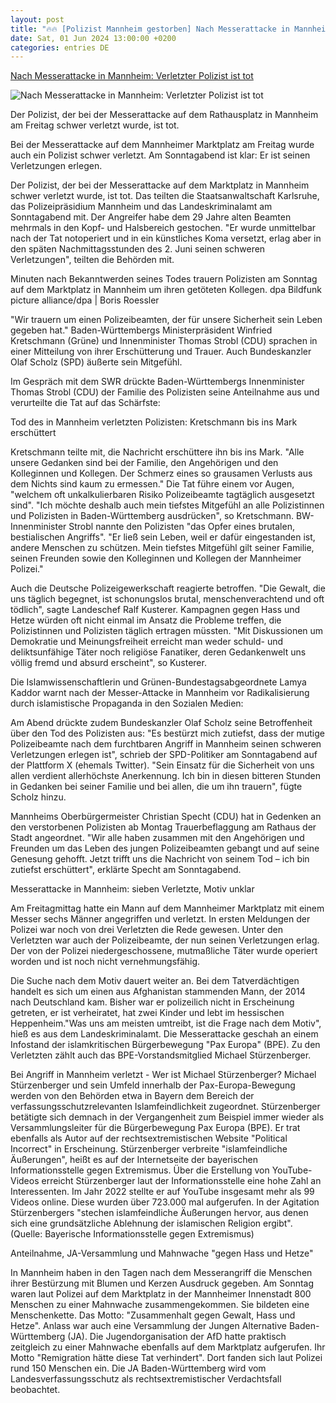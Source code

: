 ```yaml
---
layout: post
title: "🔥🔥 [Polizist Mannheim gestorben] Nach Messerattacke in Mannheim: Verletzter Polizist ist tot"
date: Sat, 01 Jun 2024 13:00:00 +0200
categories: entries DE
---
```

[Nach Messerattacke in Mannheim: Verletzter Polizist ist tot](https://www.swr.de/swraktuell/baden-wuerttemberg/mannheim/nach-messerattacke-marktplatz-mannheim-polizist-tot-100.html)

![Nach Messerattacke in Mannheim: Verletzter Polizist ist tot](https://www.swr.de/swraktuell/baden-wuerttemberg/mannheim/1717398631619%2Cpolizisten-marktplatz-mannheim-messerangriff-trauer-gedenken-100~_v-16x9@2dL_-6c42aff4e68b43c7868c3240d3ebfa29867457da.jpg)

Der Polizist, der bei der Messerattacke auf dem Rathausplatz in Mannheim am Freitag schwer verletzt wurde, ist tot.

Bei der Messerattacke auf dem Mannheimer Marktplatz am Freitag wurde auch ein Polizist schwer verletzt. Am Sonntagabend ist klar: Er ist seinen Verletzungen erlegen.

Der Polizist, der bei der Messerattacke auf dem Marktplatz in Mannheim schwer verletzt wurde, ist tot. Das teilten die Staatsanwaltschaft Karlsruhe, das Polizeipräsidium Mannheim und das Landeskriminalamt am Sonntagabend mit. Der Angreifer habe dem 29 Jahre alten Beamten mehrmals in den Kopf- und Halsbereich gestochen. "Er wurde unmittelbar nach der Tat notoperiert und in ein künstliches Koma versetzt, erlag aber in den späten Nachmittagsstunden des 2. Juni seinen schweren Verletzungen", teilten die Behörden mit.

Minuten nach Bekanntwerden seines Todes trauern Polizisten am Sonntag auf dem Marktplatz in Mannheim um ihren getöteten Kollegen. dpa Bildfunk picture alliance/dpa | Boris Roessler

"Wir trauern um einen Polizeibeamten, der für unsere Sicherheit sein Leben gegeben hat." Baden-Württembergs Ministerpräsident Winfried Kretschmann (Grüne) und Innenminister Thomas Strobl (CDU) sprachen in einer Mitteilung von ihrer Erschütterung und Trauer. Auch Bundeskanzler Olaf Scholz (SPD) äußerte sein Mitgefühl.

Im Gespräch mit dem SWR drückte Baden-Württembergs Innenminister Thomas Strobl (CDU) der Familie des Polizisten seine Anteilnahme aus und verurteilte die Tat auf das Schärfste:

Tod des in Mannheim verletzten Polizisten: Kretschmann bis ins Mark erschüttert

Kretschmann teilte mit, die Nachricht erschüttere ihn bis ins Mark. "Alle unsere Gedanken sind bei der Familie, den Angehörigen und den Kolleginnen und Kollegen. Der Schmerz eines so grausamen Verlusts aus dem Nichts sind kaum zu ermessen." Die Tat führe einem vor Augen, "welchem oft unkalkulierbaren Risiko Polizeibeamte tagtäglich ausgesetzt sind". "Ich möchte deshalb auch mein tiefstes Mitgefühl an alle Polizistinnen und Polizisten in Baden-Württemberg ausdrücken", so Kretschmann. BW-Innenminister Strobl nannte den Polizisten "das Opfer eines brutalen, bestialischen Angriffs". "Er ließ sein Leben, weil er dafür eingestanden ist, andere Menschen zu schützen. Mein tiefstes Mitgefühl gilt seiner Familie, seinen Freunden sowie den Kolleginnen und Kollegen der Mannheimer Polizei."

Auch die Deutsche Polizeigewerkschaft reagierte betroffen. "Die Gewalt, die uns täglich begegnet, ist schonungslos brutal, menschenverachtend und oft tödlich", sagte Landeschef Ralf Kusterer. Kampagnen gegen Hass und Hetze würden oft nicht einmal im Ansatz die Probleme treffen, die Polizistinnen und Polizisten täglich ertragen müssten. "Mit Diskussionen um Demokratie und Meinungsfreiheit erreicht man weder schuld- und deliktsunfähige Täter noch religiöse Fanatiker, deren Gedankenwelt uns völlig fremd und absurd erscheint", so Kusterer.

Die Islamwissenschaftlerin und Grünen-Bundestagsabgeordnete Lamya Kaddor warnt nach der Messer-Attacke in Mannheim vor Radikalisierung durch islamistische Propaganda in den Sozialen Medien:

Am Abend drückte zudem Bundeskanzler Olaf Scholz seine Betroffenheit über den Tod des Polizisten aus: "Es bestürzt mich zutiefst, dass der mutige Polizeibeamte nach dem furchtbaren Angriff in Mannheim seinen schweren Verletzungen erlegen ist", schrieb der SPD-Politiker am Sonntagabend auf der Plattform X (ehemals Twitter). "Sein Einsatz für die Sicherheit von uns allen verdient allerhöchste Anerkennung. Ich bin in diesen bitteren Stunden in Gedanken bei seiner Familie und bei allen, die um ihn trauern", fügte Scholz hinzu.

Mannheims Oberbürgermeister Christian Specht (CDU) hat in Gedenken an den verstorbenen Polizisten ab Montag Trauerbeflaggung am Rathaus der Stadt angeordnet. "Wir alle haben zusammen mit den Angehörigen und Freunden um das Leben des jungen Polizeibeamten gebangt und auf seine Genesung gehofft. Jetzt trifft uns die Nachricht von seinem Tod – ich bin zutiefst erschüttert", erklärte Specht am Sonntagabend.

Messerattacke in Mannheim: sieben Verletzte, Motiv unklar

Am Freitagmittag hatte ein Mann auf dem Mannheimer Marktplatz mit einem Messer sechs Männer angegriffen und verletzt. In ersten Meldungen der Polizei war noch von drei Verletzten die Rede gewesen. Unter den Verletzten war auch der Polizeibeamte, der nun seinen Verletzungen erlag. Der von der Polizei niedergeschossene, mutmaßliche Täter wurde operiert worden und ist noch nicht vernehmungsfähig.

Die Suche nach dem Motiv dauert weiter an. Bei dem Tatverdächtigen handelt es sich um einen aus Afghanistan stammenden Mann, der 2014 nach Deutschland kam. Bisher war er polizeilich nicht in Erscheinung getreten, er ist verheiratet, hat zwei Kinder und lebt im hessischen Heppenheim."Was uns am meisten umtreibt, ist die Frage nach dem Motiv", hieß es aus dem Landeskriminalamt. Die Messerattacke geschah an einem Infostand der islamkritischen Bürgerbewegung "Pax Europa" (BPE). Zu den Verletzten zählt auch das BPE-Vorstandsmitglied Michael Stürzenberger.

Bei Angriff in Mannheim verletzt - Wer ist Michael Stürzenberger? Michael Stürzenberger und sein Umfeld innerhalb der Pax-Europa-Bewegung werden von den Behörden etwa in Bayern dem Bereich der verfassungsschutzrelevanten Islamfeindlichkeit zugeordnet. Stürzenberger betätigte sich demnach in der Vergangenheit zum Beispiel immer wieder als Versammlungsleiter für die Bürgerbewegung Pax Europa (BPE). Er trat ebenfalls als Autor auf der rechtsextremistischen Website "Political Incorrect" in Erscheinung. Stürzenberger verbreite "islamfeindliche Äußerungen", heißt es auf der Internetseite der bayerischen Informationsstelle gegen Extremismus. Über die Erstellung von YouTube-Videos erreicht Stürzenberger laut der Informationsstelle eine hohe Zahl an Interessenten. Im Jahr 2022 stellte er auf YouTube insgesamt mehr als 99 Videos online. Diese wurden über 723.000 mal aufgerufen. In der Agitation Stürzenbergers "stechen islamfeindliche Äußerungen hervor, aus denen sich eine grundsätzliche Ablehnung der islamischen Religion ergibt". (Quelle: Bayerische Informationsstelle gegen Extremismus)

Anteilnahme, JA-Versammlung und Mahnwache "gegen Hass und Hetze"

In Mannheim haben in den Tagen nach dem Messerangriff die Menschen ihrer Bestürzung mit Blumen und Kerzen Ausdruck gegeben. Am Sonntag waren laut Polizei auf dem Marktplatz in der Mannheimer Innenstadt 800 Menschen zu einer Mahnwache zusammengekommen. Sie bildeten eine Menschenkette. Das Motto: "Zusammenhalt gegen Gewalt, Hass und Hetze". Anlass war auch eine Versammlung der Jungen Alternative Baden-Württemberg (JA). Die Jugendorganisation der AfD hatte praktisch zeitgleich zu einer Mahnwache ebenfalls auf dem Marktplatz aufgerufen. Ihr Motto "Remigration hätte diese Tat verhindert". Dort fanden sich laut Polizei rund 150 Menschen ein. Die JA Baden-Württemberg wird vom Landesverfassungsschutz als rechtsextremistischer Verdachtsfall beobachtet.

